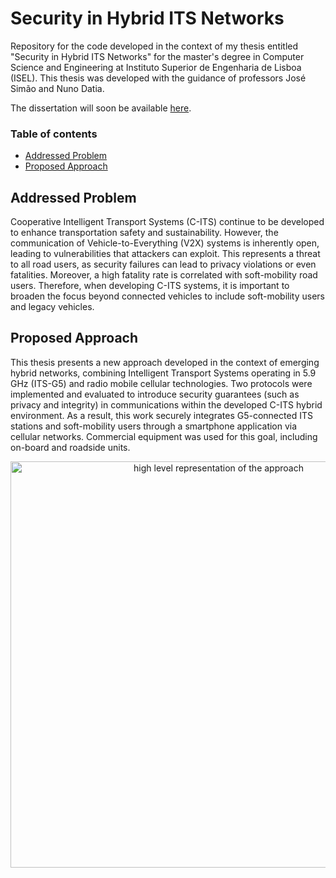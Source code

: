 # Security in Hybrid ITS Networks

Repository for the code developed in the context of my thesis entitled "Security in Hybrid ITS Networks" for the master's degree in Computer Science and Engineering at Instituto Superior de Engenharia de Lisboa (ISEL). This thesis was developed with the guidance of professors José Simão and Nuno Datia.

The dissertation will soon be available [here](https://github.com/RicardoFilipe99/Private-Security-in-Hybrid-ITS-Networks/blob/main/docs).

### Table of contents
- [Addressed Problem](#addressed-problem)
- [Proposed Approach](#proposed-approach)

## Addressed Problem

Cooperative Intelligent Transport Systems (C-ITS) continue to be developed to enhance transportation safety and sustainability. However, the communication of Vehicle-to-Everything (V2X) systems is inherently open, leading to vulnerabilities that attackers can exploit. This represents a threat to all road users, as security failures can lead to privacy violations or even fatalities. Moreover, a high fatality rate is correlated with soft-mobility road users. Therefore, when developing C-ITS systems, it is important to broaden the focus beyond connected vehicles to include soft-mobility users and legacy vehicles.

## Proposed Approach

This thesis presents a new approach developed in the context of emerging hybrid networks, combining Intelligent Transport Systems operating in 5.9 GHz (ITS-G5) and radio mobile cellular technologies. Two protocols were implemented and evaluated to introduce security guarantees (such as privacy and integrity) in communications within the developed C-ITS hybrid environment. As a result, this work securely integrates G5-connected ITS stations and soft-mobility users through a smartphone application via cellular networks. Commercial equipment was used for this goal, including on-board and roadside units.

<p align="center">
    <img src="docs/img/high-level-representation-of-the-approach.png" width="650px" alt="high level representation of the approach" />
</p>



